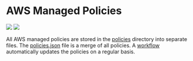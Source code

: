 # AWS Managed Policies

![](https://shields.io/date/1661756869.svg?label=last%20run)
![](https://shields.io/date/1661756869.svg?label=last%20updated)

All AWS managed policies are stored in the [policies](policies) directory into
separate files. The [policies.json](policies/policies.json) file is a merge of
all policies. A [workflow](.github/workflows/list-policies.yaml) automatically
updates the policies on a regular basis.
